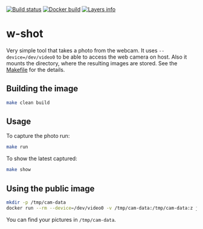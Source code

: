 [![Build status](https://travis-ci.org/radanalyticsio/base-notebook.svg?branch=master)](https://travis-ci.org/Jiri-Kremser/docker-w-shot)
[![Docker build](https://img.shields.io/docker/automated/jkremser/w-shot.svg)](https://hub.docker.com/r/jkremser/w-shot)
[![Layers info](https://images.microbadger.com/badges/image/jkremser/w-shot.svg)](https://microbadger.com/images/jkremser/w-shot)

# w-shot
Very simple tool that takes a photo from the webcam. It uses `--device=/dev/video0`
to be able to access the web camera on host. Also it mounts the directory, where the
resulting images are stored. See the [Makefile](Makefile) for the details.

## Building the image
```bash
make clean build
```

## Usage

To capture the photo run:

```bash
make run
```

To show the latest captured:
```bash
make show
```

## Using the public image
```bash
mkdir -p /tmp/cam-data
docker run --rm --device=/dev/video0 -v /tmp/cam-data:/tmp/cam-data:z jkremser/w-shot
```

You can find your pictures in `/tmp/cam-data`.
